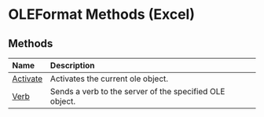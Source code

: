 
# OLEFormat Methods (Excel)

## Methods



|**Name**|**Description**|
|:-----|:-----|
|[Activate](e6d9974e-5287-bf4c-24b8-9bb5696e53af.md)|Activates the current ole object.|
|[Verb](bf5736e8-1909-ed0a-aaab-297ccde9ffef.md)|Sends a verb to the server of the specified OLE object.|
